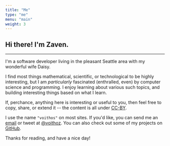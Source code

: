 ```yaml
---
title: "Me"
type: "me"
menu: "main"
weight: 3
---
```


## Hi there! I'm Zaven.

---

I'm a software developer living in the pleasant Seattle area with my
wonderful wife Daisy.


I find most things mathematical, scientific, or technological to be highly
interesting, but I am *particularly* fascinated (enthralled, even) by
computer science and programming. I enjoy learning about various such topics,
and building interesting things based on what I learn.


If, perchance, anything here is interesting or useful to you, then feel free
to copy, share, or extend it -- the content is all under
[CC-BY](http://creativecommons.org/licenses/by/4.0/).


I use the name `"voithos"` on most sites. If you'd like, you can send me an
[email](mailto:zaven@voithos.io) or tweet at
[@voithoz](https://twitter.com/voithoz). You can also check out some of my
projects on [GitHub](https://github.com/voithos/).


Thanks for reading, and have a nice day!
